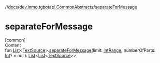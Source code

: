 //[docs](../../index.md)/[dev.inmo.tgbotapi.CommonAbstracts](index.md)/[separateForMessage](separate-for-message.md)



# separateForMessage  
[common]  
Content  
fun [List](https://kotlinlang.org/api/latest/jvm/stdlib/kotlin.collections/-list/index.html)<[TextSource](-text-source/index.md)>.[separateForMessage](separate-for-message.md)(limit: [IntRange](https://kotlinlang.org/api/latest/jvm/stdlib/kotlin.ranges/-int-range/index.html), numberOfParts: [Int](https://kotlinlang.org/api/latest/jvm/stdlib/kotlin/-int/index.html)? = null): [List](https://kotlinlang.org/api/latest/jvm/stdlib/kotlin.collections/-list/index.html)<[List](https://kotlinlang.org/api/latest/jvm/stdlib/kotlin.collections/-list/index.html)<[TextSource](-text-source/index.md)>>  




